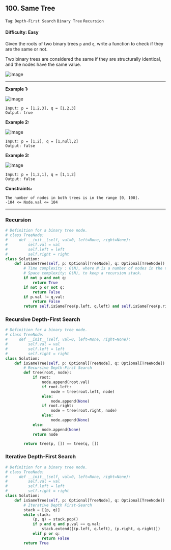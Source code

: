 ## 100. Same Tree

```Tag```: ```Depth-First Search``` ```Binary Tree``` ```Recursion```

#### Difficulty: Easy

Given the roots of two binary trees ```p``` and ```q```, write a function to check if they are the same or not.

Two binary trees are considered the same if they are structurally identical, and the nodes have the same value.

![image](https://user-images.githubusercontent.com/35042430/211455297-7a961d14-4c63-443e-a3b8-d7387aa960de.png)

---

__Example 1:__

![image](https://assets.leetcode.com/uploads/2020/12/20/ex1.jpg)
```
Input: p = [1,2,3], q = [1,2,3]
Output: true
```

__Example 2:__

![image](https://assets.leetcode.com/uploads/2020/12/20/ex2.jpg)
```
Input: p = [1,2], q = [1,null,2]
Output: false
```

__Example 3:__

![image](https://assets.leetcode.com/uploads/2020/12/20/ex3.jpg)
```
Input: p = [1,2,1], q = [1,1,2]
Output: false
```

__Constraints:__
```
The number of nodes in both trees is in the range [0, 100].
-104 <= Node.val <= 104
```

---

### Recursion

```Python
# Definition for a binary tree node.
# class TreeNode:
#     def __init__(self, val=0, left=None, right=None):
#         self.val = val
#         self.left = left
#         self.right = right
class Solution:
    def isSameTree(self, p: Optional[TreeNode], q: Optional[TreeNode]) -> bool:
        # Time complexity : O(N), where N is a number of nodes in the tree
        # Space complexity: O(N), to keep a recursion stack.
        if not p and not q:
            return True
        if not p or not q:
            return False
        if p.val != q.val:
            return False            
        return self.isSameTree(p.left, q.left) and self.isSameTree(p.right, q.right)
```

### Recursive Depth-First Search

```Python
# Definition for a binary tree node.
# class TreeNode:
#     def __init__(self, val=0, left=None, right=None):
#         self.val = val
#         self.left = left
#         self.right = right
class Solution:
    def isSameTree(self, p: Optional[TreeNode], q: Optional[TreeNode]) -> bool:
        # Recursive Depth-First Search
        def tree(root, node):
            if root:
                node.append(root.val)
                if root.left:
                    node = tree(root.left, node)
                else:
                    node.append(None)
                if root.right:
                    node = tree(root.right, node)
                else:
                    node.append(None)
            else:
                node.append(None)
            return node

        return tree(p, []) == tree(q, [])
```

### Iterative Depth-First Search

```Python
# Definition for a binary tree node.
# class TreeNode:
#     def __init__(self, val=0, left=None, right=None):
#         self.val = val
#         self.left = left
#         self.right = right
class Solution:
    def isSameTree(self, p: Optional[TreeNode], q: Optional[TreeNode]) -> bool:
        # Iterative Depth First-Search
        stack = [(p, q)]
        while stack:
            (p, q) = stack.pop()
            if p and q and p.val == q.val:
                stack.extend([(p.left, q.left), (p.right, q.right)])
            elif p or q:
                return False
        return True
```
